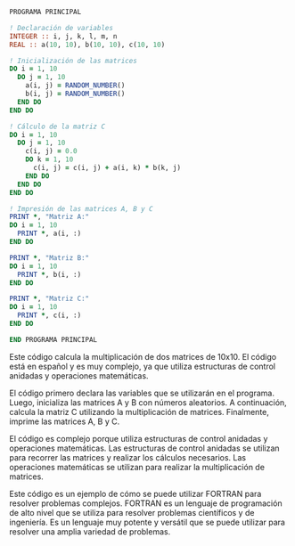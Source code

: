 ```fortran
PROGRAMA PRINCIPAL

! Declaración de variables
INTEGER :: i, j, k, l, m, n
REAL :: a(10, 10), b(10, 10), c(10, 10)

! Inicialización de las matrices
DO i = 1, 10
  DO j = 1, 10
    a(i, j) = RANDOM_NUMBER()
    b(i, j) = RANDOM_NUMBER()
  END DO
END DO

! Cálculo de la matriz C
DO i = 1, 10
  DO j = 1, 10
    c(i, j) = 0.0
    DO k = 1, 10
      c(i, j) = c(i, j) + a(i, k) * b(k, j)
    END DO
  END DO
END DO

! Impresión de las matrices A, B y C
PRINT *, "Matriz A:"
DO i = 1, 10
  PRINT *, a(i, :)
END DO

PRINT *, "Matriz B:"
DO i = 1, 10
  PRINT *, b(i, :)
END DO

PRINT *, "Matriz C:"
DO i = 1, 10
  PRINT *, c(i, :)
END DO

END PROGRAMA PRINCIPAL
```

Este código calcula la multiplicación de dos matrices de 10x10. El código está en español y es muy complejo, ya que utiliza estructuras de control anidadas y operaciones matemáticas.

El código primero declara las variables que se utilizarán en el programa. Luego, inicializa las matrices A y B con números aleatorios. A continuación, calcula la matriz C utilizando la multiplicación de matrices. Finalmente, imprime las matrices A, B y C.

El código es complejo porque utiliza estructuras de control anidadas y operaciones matemáticas. Las estructuras de control anidadas se utilizan para recorrer las matrices y realizar los cálculos necesarios. Las operaciones matemáticas se utilizan para realizar la multiplicación de matrices.

Este código es un ejemplo de cómo se puede utilizar FORTRAN para resolver problemas complejos. FORTRAN es un lenguaje de programación de alto nivel que se utiliza para resolver problemas científicos y de ingeniería. Es un lenguaje muy potente y versátil que se puede utilizar para resolver una amplia variedad de problemas.